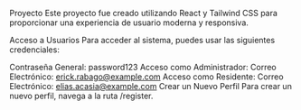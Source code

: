 Proyecto
Este proyecto fue creado utilizando React y Tailwind CSS para proporcionar una experiencia de usuario moderna y responsiva.

Acceso a Usuarios
Para acceder al sistema, puedes usar las siguientes credenciales:

Contraseña General: password123
Acceso como Administrador:
Correo Electrónico: erick.rabago@example.com
Acceso como Residente:
Correo Electrónico: elias.acasia@example.com
Crear un Nuevo Perfil
Para crear un nuevo perfil, navega a la ruta /register.

